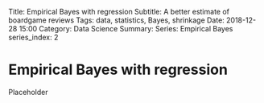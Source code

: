 Title: Empirical Bayes with regression
Subtitle: A better estimate of boardgame reviews
Tags: data, statistics, Bayes, shrinkage
Date: 2018-12-28 15:00
Category: Data Science
Summary:
Series: Empirical Bayes
series_index: 2

# Empirical Bayes with regression

Placeholder
